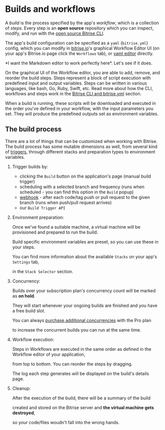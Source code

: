 # Builds and workflows

A _build_ is the process specified by the app's _workflow_, which is a collection of _steps_. Every step is an **open source** repository which you can inspect, modify, and run with the [open source Bitrise CLI](https://www.bitrise.io/cli).

The app's build configuration can be specified as a `yaml` \(`bitrise.yml`\) config, which you can modify in [bitrise.io](https://www.bitrise.io)'s graphical Workflow Editor UI \(on your app's Bitrise.io page click the `Workflows` tab\), or [yaml editor](http://blog.bitrise.io/2016/02/12/edit-your-yaml-files-like-a-boss.html) directly.

\*I want the Markdown editor to work perfectly here\*. Let's see if it does.

On the graphical UI of the Workflow editor, you are able to add, remove, and reorder the build steps. Steps represent a block of script execution with predefined input and output variables. Steps can be written in various languages, like bash, Go, Ruby, Swift, etc. Read more about how the CLI, workflows and steps work in the [Bitrise CLI and bitrise.yml](https://github.com/OrganizationDummy/devcenter/tree/5622a428a937dfd83c38efded70b3457ce3b4841/bitrise-cli/README.md) section.

When a build is running, these scripts will be downloaded and executed in the order you've defined in your workflow, with the input parameters you set. They will produce the predefined outputs set as environment variables.

## The build process

There are a lot of things that can be customized when working with Bitrise. The build process has some mutable dimensions as well, from several kind of [triggers](https://bitrise-io.github.io/devcenter/webhooks/trigger-map), through different stacks and preparation types to environment variables.

1. Trigger builds by:
   * clicking the `Build` button on the application's page \(manual build trigger\)
   * scheduling with a selected branch and frequency \(runs when scheduled - you can find this option in the `Build` popup\)
   * [webhook](https://bitrise-io.github.io/devcenter/webhooks) - after each code/tag push or pull request to the given branch \(runs when push/pull request arrives\)
   * our `Build Trigger API`
2. Environment preparation:

   Once we've found a suitable machine, a virtual machine will be provisioned and prepared to run the build.

   Build specific environment variables are preset, so you can use these in your steps.

   You can find more information about the available `Stacks` on your app's `Settings` tab,

   in the `Stack Selector` section.

3. Concurrency:

   Builds over your subscription plan's concurrency count will be marked as **on hold**.

   They will start whenever your ongoing builds are finished and you have a free build slot.

   You can always [purchase additional concurrencies](https://www.bitrise.io/me/profile/pricing) with the Pro plan

   to increase the concurrent builds you can run at the same time.

4. Workflow execution:

   Steps in Workflows are executed in the same order as defined in the Workflow editor of your application,

   from top to bottom. You can reorder the steps by dragging.

   The log each step generates will be displayed on the build's details page.

5. Cleanup:

   After the execution of the build, there will be a summary of the build

   created and stored on the Bitrise server and **the virtual machine gets destroyed**,

   so your code/files woudn't fall into the wrong hands.

